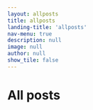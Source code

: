 ```yaml
---
layout: allposts
title: allposts
landing-title: 'allposts'
nav-menu: true
description: null
image: null
author: null
show_tile: false
---
```


<h1>All posts</h1>
